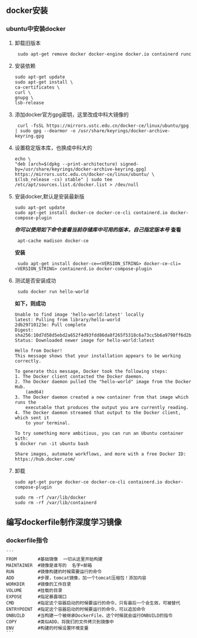 ## docker安装
### ubuntu中安装docker
1. 卸载旧版本
    ``` 
     sudo apt-get remove docker docker-engine docker.io containerd runc
    ```
2. 安装依赖
    ```
    sudo apt-get update
    sudo apt-get install \
    ca-certificates \
    curl \
    gnupg \
    lsb-release
    ```
3. 添加docker官方gpg密钥，这里改成中科大镜像的
    ```
     curl -fsSL https://mirrors.ustc.edu.cn/docker-ce/linux/ubuntu/gpg | sudo gpg --dearmor -o /usr/share/keyrings/docker-archive-keyring.gpg

    ```
4. 设置稳定版本库，也换成中科大的
    ```
    echo \
    "deb [arch=$(dpkg --print-architecture) signed-by=/usr/share/keyrings/docker-archive-keyring.gpg] https://mirrors.ustc.edu.cn/docker-ce/linux/ubuntu/ \
    $(lsb_release -cs) stable" | sudo tee /etc/apt/sources.list.d/docker.list > /dev/null
    ```
5. 安装docker,默认是安装最新版
    ```
    sudo apt-get update
    sudo apt-get install docker-ce docker-ce-cli containerd.io docker-compose-plugin
    ```
    ***你可以使用如下命令查看当前存储库中可用的版本，自己指定版本号***
    **查看**
    ```
     apt-cache madison docker-ce
    ```
    **安装**
    ```
     sudo apt-get install docker-ce=<VERSION_STRING> docker-ce-cli=<VERSION_STRING> containerd.io docker-compose-plugin

    ```
6. 测试是否安装成功
    ```
     sudo docker run hello-world
    ```
    **如下，则成功**
    ```
    Unable to find image 'hello-world:latest' locally
    latest: Pulling from library/hello-world
    2db29710123e: Pull complete 
    Digest: sha256:10d7d58d5ebd2a652f4d93fdd86da8f265f5318c6a73cc5b6a9798ff6d2b2e67
    Status: Downloaded newer image for hello-world:latest

    Hello from Docker!
    This message shows that your installation appears to be working correctly.

    To generate this message, Docker took the following steps:
    1. The Docker client contacted the Docker daemon.
    2. The Docker daemon pulled the "hello-world" image from the Docker Hub.
        (amd64)
    3. The Docker daemon created a new container from that image which runs the
        executable that produces the output you are currently reading.
    4. The Docker daemon streamed that output to the Docker client, which sent it
        to your terminal.

    To try something more ambitious, you can run an Ubuntu container with:
    $ docker run -it ubuntu bash

    Share images, automate workflows, and more with a free Docker ID:
    https://hub.docker.com/

    ```
7. 卸载
    ```
    sudo apt-get purge docker-ce docker-ce-cli containerd.io docker-compose-plugin

    sudo rm -rf /var/lib/docker
    sudo rm -rf /var/lib/containerd
    ```

## 编写dockerfile制作深度学习镜像
### dockerfile指令
    ```
    FROM   		#基础镜像  一切从这里开始构建
    MAINTAINER  #镜像是谁写的  名字+邮箱
    RUN  		#镜像构建的时候需要运行的命令
    ADD			#步骤，tomcat镜像，加一个tomcat压缩包！添加内容
    WORKDIR 	#镜像的工作目录
    VOLUME		#挂载的目录
    EXPOSE		#指定暴露端口
    CMD			#指定这个容器启动的时候要运行的命令，只有最后一个会生效，可被替代
    ENTRYPOINT	#指定这个容器启动的时候要运行的命令，可以追加命令
    ONBUILD		#当构建一个被继承DockerFile，这个时候就会运行ONBUILD的指令
    COPY		#类似ADD，将我们的文件拷贝到镜像中
    ENV			#构建的时候设置环境变量
    ```
    